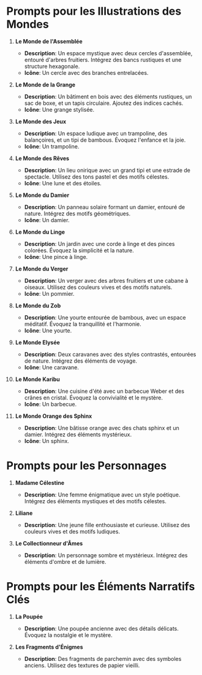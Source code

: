 # Prompts pour les Illustrations des Mondes

1. **Le Monde de l'Assemblée**
   - **Description**: Un espace mystique avec deux cercles d'assemblée, entouré d'arbres fruitiers. Intégrez des bancs rustiques et une structure hexagonale.
   - **Icône**: Un cercle avec des branches entrelacées.

2. **Le Monde de la Grange**
   - **Description**: Un bâtiment en bois avec des éléments rustiques, un sac de boxe, et un tapis circulaire. Ajoutez des indices cachés.
   - **Icône**: Une grange stylisée.

3. **Le Monde des Jeux**
   - **Description**: Un espace ludique avec un trampoline, des balançoires, et un tipi de bambous. Évoquez l'enfance et la joie.
   - **Icône**: Un trampoline.

4. **Le Monde des Rêves**
   - **Description**: Un lieu onirique avec un grand tipi et une estrade de spectacle. Utilisez des tons pastel et des motifs célestes.
   - **Icône**: Une lune et des étoiles.

5. **Le Monde du Damier**
   - **Description**: Un panneau solaire formant un damier, entouré de nature. Intégrez des motifs géométriques.
   - **Icône**: Un damier.

6. **Le Monde du Linge**
   - **Description**: Un jardin avec une corde à linge et des pinces colorées. Évoquez la simplicité et la nature.
   - **Icône**: Une pince à linge.

7. **Le Monde du Verger**
   - **Description**: Un verger avec des arbres fruitiers et une cabane à oiseaux. Utilisez des couleurs vives et des motifs naturels.
   - **Icône**: Un pommier.

8. **Le Monde du Zob**
   - **Description**: Une yourte entourée de bambous, avec un espace méditatif. Évoquez la tranquillité et l'harmonie.
   - **Icône**: Une yourte.

9. **Le Monde Elysée**
   - **Description**: Deux caravanes avec des styles contrastés, entourées de nature. Intégrez des éléments de voyage.
   - **Icône**: Une caravane.

10. **Le Monde Karibu**
    - **Description**: Une cuisine d'été avec un barbecue Weber et des crânes en cristal. Évoquez la convivialité et le mystère.
    - **Icône**: Un barbecue.

11. **Le Monde Orange des Sphinx**
    - **Description**: Une bâtisse orange avec des chats sphinx et un damier. Intégrez des éléments mystérieux.
    - **Icône**: Un sphinx.

# Prompts pour les Personnages

1. **Madame Célestine**
   - **Description**: Une femme énigmatique avec un style poétique. Intégrez des éléments mystiques et des motifs célestes.

2. **Liliane**
   - **Description**: Une jeune fille enthousiaste et curieuse. Utilisez des couleurs vives et des motifs ludiques.

3. **Le Collectionneur d'Âmes**
   - **Description**: Un personnage sombre et mystérieux. Intégrez des éléments d'ombre et de lumière.

# Prompts pour les Éléments Narratifs Clés

1. **La Poupée**
   - **Description**: Une poupée ancienne avec des détails délicats. Évoquez la nostalgie et le mystère.

2. **Les Fragments d'Énigmes**
   - **Description**: Des fragments de parchemin avec des symboles anciens. Utilisez des textures de papier vieilli.